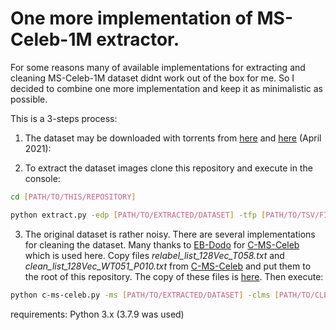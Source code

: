 # One more implementation of MS-Celeb-1M extractor.

For some reasons many of available implementations for extracting and cleaning MS-Celeb-1M dataset didnt work out of the box for me. So I decided to combine one more implementation and keep it as minimalistic as possible. 

This is a 3-steps process:

1. The dataset may be downloaded with torrents from [here](https://academictorrents.com/details/9e67eb7cc23c9417f39778a8e06cca5e26196a97) and [here](https://hyper.ai/datasets/5543) (April 2021):


2. To extract the dataset images clone this repository and execute in the console:
```sh
cd [PATH/TO/THIS/REPOSITORY]
```
```sh
python extract.py -edp [PATH/TO/EXTRACTED/DATASET] -tfp [PATH/TO/TSV/FILE/FaceImageCroppedWithOutAlignment.tsv]
```
3. The original dataset is rather noisy. There are several implementations for cleaning the dataset. Many thanks to [EB-Dodo](https://github.com/EB-Dodo) for [C-MS-Celeb](https://github.com/EB-Dodo/C-MS-Celeb) which is used here.
Copy files *relabel_list_128Vec_T058.txt*
and *clean_list_128Vec_WT051_P010.txt*  from [C-MS-Celeb](https://github.com/EB-Dodo/C-MS-Celeb) and put them to the root of this repository. 
The copy of these files is [here](https://drive.google.com/drive/folders/1aOR-F9cse3ESY3OsGpulI_b3NMzCAZA4?usp=sharing).
Then execute:

```sh
python c-ms-celeb.py -ms [PATH/TO/EXTRACTED/DATASET] -clms [PATH/TO/CLEANED/DATASET] 
```
requirements:
Python 3.x (3.7.9 was used)

